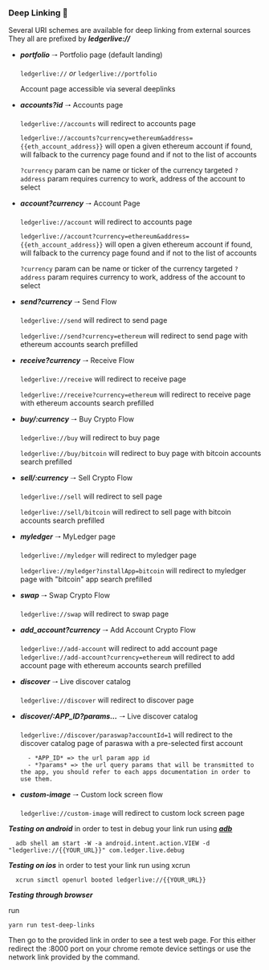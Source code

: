 ### Deep Linking 🔗

Several URI schemes are available for deep linking from external sources
They all are prefixed by **_ledgerlive://_**

- **_portfolio_** 🠒 Portfolio page (default landing)

  `ledgerlive://` _or_ `ledgerlive://portfolio`

  Account page accessible via several deeplinks

- **_accounts?id_** 🠒 Accounts page

  `ledgerlive://accounts` will redirect to accounts page

  `ledgerlive://accounts?currency=ethereum&address={{eth_account_address}}` will open a given ethereum account if found, will falback to the currency page found and if not to the list of accounts

  `?currency` param can be name or ticker of the currency targeted
  `?address` param requires currency to work, address of the account to select

- **_account?currency_** 🠒 Account Page

  `ledgerlive://account` will redirect to accounts page

  `ledgerlive://account?currency=ethereum&address={{eth_account_address}}` will open a given ethereum account if found, will falback to the currency page found and if not to the list of accounts

  `?currency` param can be name or ticker of the currency targeted
  `?address` param requires currency to work, address of the account to select

- **_send?currency_** 🠒 Send Flow

  `ledgerlive://send` will redirect to send page

  `ledgerlive://send?currency=ethereum` will redirect to send page with ethereum accounts search prefilled

- **_receive?currency_** 🠒 Receive Flow

  `ledgerlive://receive` will redirect to receive page

  `ledgerlive://receive?currency=ethereum` will redirect to receive page with ethereum accounts search prefilled

- **_buy/:currency_** 🠒 Buy Crypto Flow

  `ledgerlive://buy` will redirect to buy page

  `ledgerlive://buy/bitcoin` will redirect to buy page with bitcoin accounts search prefilled

- **_sell/:currency_** 🠒 Sell Crypto Flow

  `ledgerlive://sell` will redirect to sell page

  `ledgerlive://sell/bitcoin` will redirect to sell page with bitcoin accounts search prefilled

- **_myledger_** 🠒 MyLedger page

  `ledgerlive://myledger` will redirect to myledger page

  `ledgerlive://myledger?installApp=bitcoin` will redirect to myledger page with "bitcoin" app search prefilled

- **_swap_** 🠒 Swap Crypto Flow

  `ledgerlive://swap` will redirect to swap page

- **_add_account?currency_** 🠒 Add Account Crypto Flow

  `ledgerlive://add-account` will redirect to add account page
  `ledgerlive://add-account?currency=ethereum` will redirect to add account page with ethereum accounts search prefilled

- **_discover_** 🠒 Live discover catalog

  `ledgerlive://discover` will redirect to discover page

- **_discover/:APP_ID?params..._** 🠒 Live discover catalog

  `ledgerlive://discover/paraswap?accountId=1` will redirect to the discover catalog page of paraswa with a pre-selected first account

        - *APP_ID* => the url param app id
        - *?params* => the url query params that will be transmitted to the app, you should refer to each apps documentation in order to use them.

- **_custom-image_** 🠒 Custom lock screen flow

  `ledgerlive://custom-image` will redirect to custom lock screen page

**_Testing on android_** in order to test in debug your link run using [**_adb_**](https://developer.android.com/training/app-links/deep-linking#testing-filters)

```
  adb shell am start -W -a android.intent.action.VIEW -d "ledgerlive://{{YOUR_URL}}" com.ledger.live.debug
```

**_Testing on ios_** in order to test your link run using xcrun

```
  xcrun simctl openurl booted ledgerlive://{{YOUR_URL}}
```

**_Testing through browser_**

run

```
yarn run test-deep-links
```

Then go to the provided link in order to see a test web page.
For this either redirect the :8000 port on your chrome remote device settings or use the network link provided by the command.
